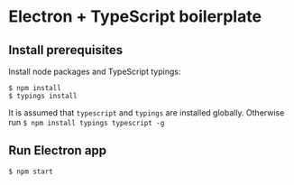 # Electron + TypeScript boilerplate

## Install prerequisites

Install node packages and TypeScript typings:
```
$ npm install
$ typings install
``` 

It is assumed that `typescript` and `typings` are installed globally. Otherwise run `$ npm install typings typescript -g`

## Run Electron app

```
$ npm start
```

